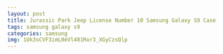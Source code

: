 ```yaml
---
layout: post
title: Jurassic Park Jeep License Number 10 Samsung Galaxy S9 Case
tags: samsung galaxy s9
categories: samsung
img: 1Uk3sCVF3imL0eVl481Ror3_XGyCzsQlp
---
```


